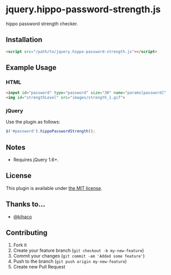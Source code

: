 jquery.hippo-password-strength.js
===============================

hippo password strength checker.

## Installation
```html
<script src="/path/to/jquery.hippo-password-strength.js"></script>
```

## Example Usage
### HTML

```html
<input id="password" type="password" size="30" name="params[password]" value="">
<img id="strengthLevel" src="images/strength_1.gif">
```

### jQuery

Use the plugin as follows:

```js
$('#password').hippoPasswordStrength();
```

## Notes

* Requires jQuery 1.6+.

## License

This plugin is available under [the MIT license](http://mths.be/mit).

## Thanks to…

* [@kihaco](http://github.com/kihaco)

## Contributing

1. Fork it
2. Create your feature branch (`git checkout -b my-new-feature`)
3. Commit your changes (`git commit -am 'Added some feature'`)
4. Push to the branch (`git push origin my-new-feature`)
5. Create new Pull Request
